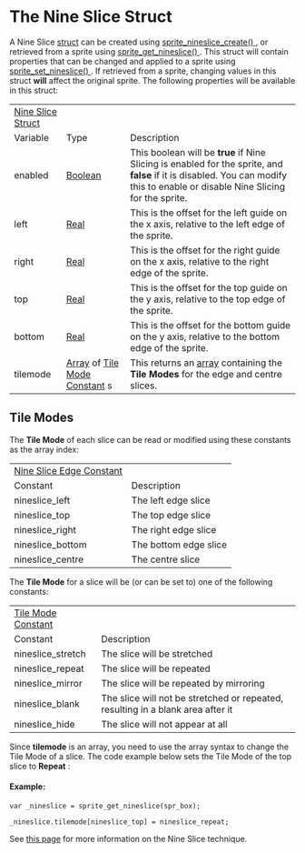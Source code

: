 # The Nine Slice Struct

A Nine Slice [struct](../../../GML_Overview/Structs) can be created
using [ sprite_nineslice_create()
](Sprite_Manipulation/sprite_nineslice_create) , or retrieved from a
sprite using [ sprite_get_nineslice()
](Sprite_Information/sprite_get_nineslice) . This struct will
contain properties that can be changed and applied to a sprite using [
sprite_set_nineslice() ](Sprite_Manipulation/sprite_set_nineslice) .
If retrieved from a sprite, changing values in this struct **will**
affect the original sprite. The following properties will be available
in this struct:

|                                                                                                                       |                                                                                                                                                                                                  |                                                                                                                                                                                     |
|-----------------------------------------------------------------------------------------------------------------------|--------------------------------------------------------------------------------------------------------------------------------------------------------------------------------------------------|-------------------------------------------------------------------------------------------------------------------------------------------------------------------------------------|
|  [Nine Slice Struct](../../../../../GameMaker_Language/GML_Reference/Asset_Management/Sprites/Nine_Slice_Struct)  |                                                                                                                                                                                                  |                                                                                                                                                                                     |
| Variable                                                                                                              | Type                                                                                                                                                                                             | Description                                                                                                                                                                         |
|  enabled                                                                                                              |  [Boolean](../../../../../GameMaker_Language/GML_Overview/Data_Types)                                                                                                                        | This boolean will be **true** if Nine Slicing is enabled for the sprite, and **false** if it is disabled. You can modify this to enable or disable Nine Slicing for the sprite.     |
|  left                                                                                                                 |  [Real](../../../../../GameMaker_Language/GML_Overview/Data_Types)                                                                                                                           | This is the offset for the left guide on the x axis, relative to the left edge of the sprite.                                                                                       |
|  right                                                                                                                |  [Real](../../../../../GameMaker_Language/GML_Overview/Data_Types)                                                                                                                           | This is the offset for the right guide on the x axis, relative to the right edge of the sprite.                                                                                     |
|  top                                                                                                                  |  [Real](../../../../../GameMaker_Language/GML_Overview/Data_Types)                                                                                                                           | This is the offset for the top guide on the y axis, relative to the top edge of the sprite.                                                                                         |
|  bottom                                                                                                               |  [Real](../../../../../GameMaker_Language/GML_Overview/Data_Types)                                                                                                                           | This is the offset for the bottom guide on the y axis, relative to the bottom edge of the sprite.                                                                                   |
|  tilemode                                                                                                             |  [Array](../../../../../GameMaker_Language/GML_Overview/Arrays) of [Tile Mode Constant](../../../../../GameMaker_Language/GML_Reference/Asset_Management/Sprites/Nine_Slice_Struct) s    | This returns an [array](../../../GML_Overview/Arrays) containing the **Tile Modes** for the edge and centre slices.                                                             |

## Tile Modes

The **Tile Mode** of each slice can be read or modified using these
constants as the array index:

|                                                                                                                              |                       |
|------------------------------------------------------------------------------------------------------------------------------|-----------------------|
|  [Nine Slice Edge Constant](../../../../../GameMaker_Language/GML_Reference/Asset_Management/Sprites/Nine_Slice_Struct)  |                       |
| Constant                                                                                                                     | Description           |
|  nineslice_left                                                                                                              | The left edge slice   |
|  nineslice_top                                                                                                               | The top edge slice    |
|  nineslice_right                                                                                                             | The right edge slice  |
|  nineslice_bottom                                                                                                            | The bottom edge slice |
|  nineslice_centre                                                                                                            | The centre slice      |

The **Tile Mode** for a slice will be (or can be set to) one of the
following constants:

|                                                                                                                        |                                                                                 |
|------------------------------------------------------------------------------------------------------------------------|---------------------------------------------------------------------------------|
|  [Tile Mode Constant](../../../../../GameMaker_Language/GML_Reference/Asset_Management/Sprites/Nine_Slice_Struct)  |                                                                                 |
| Constant                                                                                                               | Description                                                                     |
|  nineslice_stretch                                                                                                     | The slice will be stretched                                                     |
|  nineslice_repeat                                                                                                      | The slice will be repeated                                                      |
|  nineslice_mirror                                                                                                      | The slice will be repeated by mirroring                                         |
|  nineslice_blank                                                                                                       | The slice will not be stretched or repeated, resulting in a blank area after it |
|  nineslice_hide                                                                                                        | The slice will not appear at all                                                |

Since **tilemode** is an array, you need to use the array syntax to
change the Tile Mode of a slice. The code example below sets the Tile
Mode of the top slice to **Repeat** :

#### Example:

``` gml
var _nineslice = sprite_get_nineslice(spr_box);

_nineslice.tilemode[nineslice_top] = nineslice_repeat;
```

See [this
page](../../../../The_Asset_Editors/Sprite_Properties/Nine_Slices)
for more information on the Nine Slice technique.
